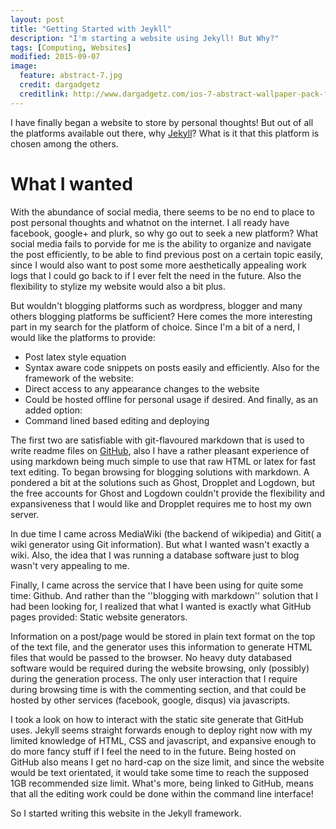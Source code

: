 ```yaml
---
layout: post
title: "Getting Started with Jeykll"
description: "I'm starting a website using Jekyll! But Why?"
tags: [Computing, Websites]
modified: 2015-09-07 
image:
  feature: abstract-7.jpg
  credit: dargadgetz
  creditlink: http://www.dargadgetz.com/ios-7-abstract-wallpaper-pack-for-iphone-5-and-ipod-touch-retina/
---
```


I have finally began a website to store by personal thoughts! 
But out of all the platforms available out there, why [Jekyll](http://jekyllrb.com/)?
What is it that this platform is chosen among the others.

# What I wanted
With the abundance of social media, there seems to be no end to place to post personal thoughts and whatnot on the internet. 
I all ready have facebook, google+ and plurk, so why go out to seek a new platform? 
What social media fails to porvide for me is the ability to organize and navigate the post efficiently,
to be able to find previous post on a certain topic easily, since I would also want to post some more aesthetically appealing work logs that I could 
go back to if I ever felt the need in the future. Also the flexibility to stylize my website would also a bit plus.

But wouldn't blogging platforms such as wordpress, blogger and many others blogging platforms be sufficient? 
Here comes the more interesting part in my search for the platform of choice.
Since I'm a bit of a nerd, I would like the platforms to provide: 
* Post latex style equation 
* Syntax aware code snippets
on posts easily and efficiently. Also for the framework of the website:
* Direct access to any appearance changes to the website
* Could be hosted offline for personal usage if desired.
And finally, as an added option:
* Command lined based editing and deploying

The first two are satisfiable with git-flavoured markdown that is used to write readme files on [GitHub](https://github.com), 
also I have a rather pleasant experience of using markdown being much simple to use that raw HTML or latex for fast text editing. 
To began browsing for blogging solutions with markdown. A pondered a bit at the solutions such as Ghost, Dropplet and Logdown, 
but the free accounts for Ghost and Logdown couldn't provide the flexibility and expansiveness that I would like and Dropplet
requires me to host my own server.

In due time I came across MediaWiki (the backend of wikipedia) 
and Gitit( a wiki generator using Git information). But what I wanted wasn't exactly a wiki. 
Also, the idea that I was running a database software just to blog wasn't very appealing to me.

Finally, I came across the service that I have been using for quite some time: Github. 
And rather than the ''blogging with markdown'' solution that I had been looking for, I realized that what I wanted is exactly what GitHub pages 
provided: Static website generators.

Information on a post/page would be stored in plain text format on the top of the text file, 
and the generator uses this information to generate HTML files that would be passed to the browser. 
No heavy duty databased software would be required during the website browsing, only (possibly) during the generation process.
The only user interaction that I require during browsing time is with the commenting section, 
and that could be hosted by other services (facebook, google, disqus) via javascripts.

I took a look on how to interact with the static site generate that GitHub uses. 
Jekyll seems straight forwards enough to deploy right now with my limited knowledge of HTML, CSS and javascript, 
and expansive enough to do more fancy stuff if I feel the need to in the future.
Being hosted on GitHub also means I get no hard-cap on the size limit, and since the website would be text orientated, 
it would take some time to reach the supposed 1GB recommended size limit.
What's more, being linked to GitHub, means that all the editing work could be done within the command line interface! 

So I started writing this website in the Jekyll framework.
